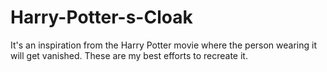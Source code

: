 # Harry-Potter-s-Cloak
It's an inspiration from the Harry Potter movie where the person wearing it will get vanished. These are my best efforts to recreate it.

